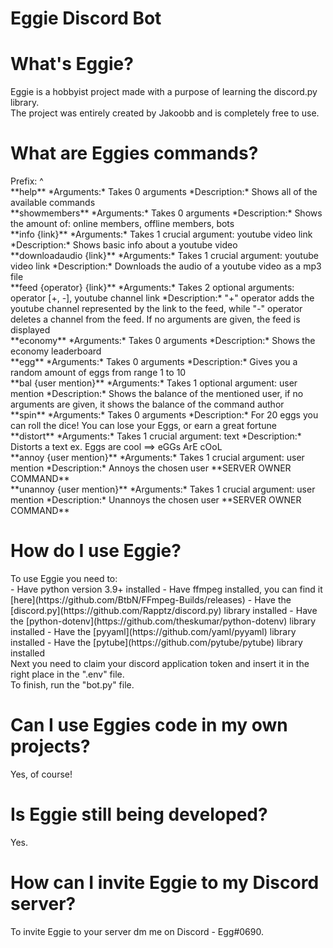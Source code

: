 <h1>Eggie Discord Bot</h1>

# What's Eggie?

<p>Eggie is a hobbyist project made with a purpose of learning the discord.py library.<br>
The project was entirely created by Jakoobb and is completely free to use.
</p>

# What are Eggies commands?

<p>Prefix: ^
<br>
**help**
*Arguments:* Takes 0 arguments
*Description:* Shows all of the available commands
<br>
**showmembers**
*Arguments:* Takes 0 arguments
*Description:* Shows the amount of: online members, offline members, bots
<br>
**info {link}**
*Arguments:* Takes 1 crucial argument: youtube video link
*Description:* Shows basic info about a youtube video
<br>
**downloadaudio {link}**
*Arguments:* Takes 1 crucial argument: youtube video link
*Description:* Downloads the audio of a youtube video as a mp3 file
<br>
**feed {operator} {link}**
*Arguments:* Takes 2 optional arguments: operator [+, -], youtube channel link
*Description:* "+" operator adds the youtube channel represented by the link to the feed, while "-" operator deletes a channel from the feed. If no arguments are given, the feed is displayed
<br>
**economy**
*Arguments:* Takes 0 arguments
*Description:* Shows the economy leaderboard
<br>
**egg**
*Arguments:* Takes 0 arguments
*Description:* Gives you a random amount of eggs from range 1 to 10
<br>
**bal {user mention}**
*Arguments:* Takes 1 optional argument: user mention
*Description:* Shows the balance of the mentioned user, if no arguments are given, it shows the balance of the command author
<br>
**spin**
*Arguments:* Takes 0 arguments
*Description:* For 20 eggs you can roll the dice! You can lose your Eggs, or earn a great fortune
<br>
**distort**
*Arguments:* Takes 1 crucial argument: text
*Description:* Distorts a text ex. Eggs are cool ==> eGGs ArE cOoL
<br>
**annoy {user mention}**
*Arguments:* Takes 1 crucial argument: user mention
*Description:* Annoys the chosen user
**SERVER OWNER COMMAND**
<br>
**unannoy {user mention}**
*Arguments:* Takes 1 crucial argument: user mention
*Description:* Unannoys the chosen user
**SERVER OWNER COMMAND**
</p>

# How do I use Eggie?

<p>To use Eggie you need to:
<br>
- Have python version 3.9+ installed
- Have ffmpeg installed, you can find it [here](https://github.com/BtbN/FFmpeg-Builds/releases)
- Have the [discord.py](https://github.com/Rapptz/discord.py) library installed
- Have the [python-dotenv](https://github.com/theskumar/python-dotenv) library installed
- Have the [pyyaml](https://github.com/yaml/pyyaml) library installed
- Have the [pytube](https://github.com/pytube/pytube) library installed
<br>
Next you need to claim your discord application token and insert it in the right place in the ".env" file.
<br>
To finish, run the "bot.py" file.

# Can I use Eggies code in my own projects?

<p>Yes, of course!</p>

# Is Eggie still being developed?

<p>Yes.</p>

# How can I invite Eggie to my Discord server?

<p>To invite Eggie to your server dm me on Discord - Egg#0690.</p>